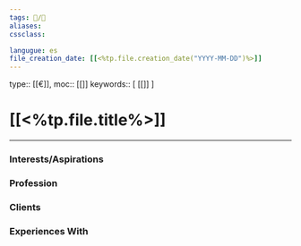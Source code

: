 ```yaml
---
tags: 👥️/👥️
aliases: 
cssclass: 

langugue: es
file_creation_date: [[<%tp.file.creation_date("YYYY-MM-DD")%>]]
---
```

type:: [[€]],  moc:: [[]]
keywords:: [ [[]] ]
# [[<%tp.file.title%>]]
---
### Interests/Aspirations  
### Profession
### Clients

### Experiences With


